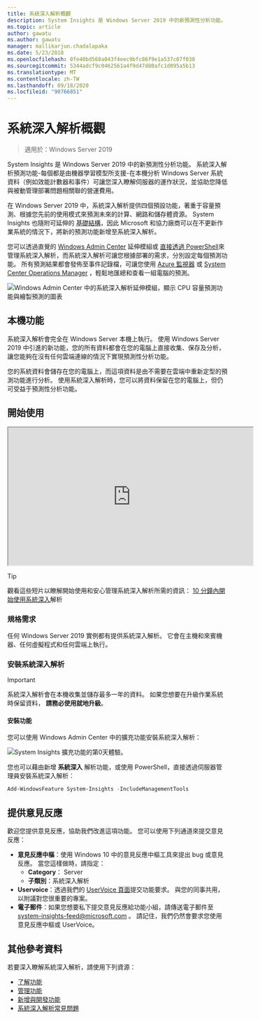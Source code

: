 ```yaml
---
title: 系統深入解析概觀
description: System Insights 是 Windows Server 2019 中的新預測性分析功能。 系統深入解析預測功能-每個都是由機器學習模型所支援-在本機分析 Windows Server 系統資料（例如效能計數器和事件）可讓您深入瞭解伺服器的運作狀況，並協助您降低與被動管理部署問題相關聯的營運費用。
ms.topic: article
author: gawatu
ms.author: gawatu
manager: mallikarjun.chadalapaka
ms.date: 5/23/2018
ms.openlocfilehash: 0fe40bd568a043f4eec9bfc86f9e1a537c07f038
ms.sourcegitcommit: 5344adcf9c0462561a4f9d47d80afc1d095a5b13
ms.translationtype: MT
ms.contentlocale: zh-TW
ms.lasthandoff: 09/18/2020
ms.locfileid: "90766851"
---
```

# <a name="system-insights-overview"></a>系統深入解析概觀

>適用於：Windows Server 2019

System Insights 是 Windows Server 2019 中的新預測性分析功能。 系統深入解析預測功能-每個都是由機器學習模型所支援-在本機分析 Windows Server 系統資料（例如效能計數器和事件）可讓您深入瞭解伺服器的運作狀況，並協助您降低與被動管理部署問題相關聯的營運費用。

在 Windows Server 2019 中，系統深入解析提供四個預設功能，著重于容量預測、根據您先前的使用模式來預測未來的計算、網路和儲存體資源。 System Insights 也隨附可延伸的 [基礎結構](adding-and-developing-capabilities.md)，因此 Microsoft 和協力廠商可以在不更新作業系統的情況下，將新的預測功能新增至系統深入解析。

您可以透過直覺的 [Windows Admin Center](../windows-admin-center/overview.md) 延伸模組或 [直接透過 PowerShell](/powershell/module/systeminsights/)來管理系統深入解析，而系統深入解析可讓您根據部署的需求，分別設定每個預測功能。 所有預測結果都會發佈至事件記錄檔，可讓您使用 [Azure 監視器](https://azure.microsoft.com/services/monitor/) 或 [System Center Operations Manager](/system-center/scom/welcome?view=sc-om-1807) ，輕鬆地匯總和查看一組電腦的預測。

![Windows Admin Center 中的系統深入解析延伸模組，顯示 CPU 容量預測功能與繪製預測的圖表](media/cpu-forecast-2.png)

## <a name="local-functionality"></a>本機功能
系統深入解析會完全在 Windows Server 本機上執行。 使用 Windows Server 2019 中引進的新功能，您的所有資料都會在您的電腦上直接收集、保存及分析，讓您能夠在沒有任何雲端連線的情況下實現預測性分析功能。

您的系統資料會儲存在您的電腦上，而這項資料是由不需要在雲端中重新定型的預測功能進行分析。 使用系統深入解析時，您可以將資料保留在您的電腦上，但仍可受益于預測性分析功能。

## <a name="get-started"></a>開始使用

<iframe src=https://www.youtube-nocookie.com/embed/AJxQkx5WSaA width=560 height=315 allowfullscreen></iframe>

>[!TIP]
>觀看這些短片以瞭解開始使用和安心管理系統深入解析所需的資訊： [10 分鐘內開始使用系統深入](https://blogs.technet.microsoft.com/filecab/2018/07/24/getting-started-with-system-insights-in-10-minutes/)解析

### <a name="requirements"></a>規格需求
任何 Windows Server 2019 實例都有提供系統深入解析。 它會在主機和來賓機器、任何虛擬程式和任何雲端上執行。

### <a name="install-system-insights"></a>安裝系統深入解析
>[!IMPORTANT]
>系統深入解析會在本機收集並儲存最多一年的資料。 如果您想要在升級作業系統時保留資料， **請務必使用就地升級**。

#### <a name="install-the-feature"></a>安裝功能
您可以使用 Windows Admin Center 中的擴充功能安裝系統深入解析：

![System Insights 擴充功能的第0天體驗。](media/day-0-2.png)

您也可以藉由新增 **系統深入** 解析功能，或使用 PowerShell，直接透過伺服器管理員安裝系統深入解析：

```PowerShell
Add-WindowsFeature System-Insights -IncludeManagementTools
```

## <a name="provide-feedback"></a>提供意見反應
歡迎您提供意見反應，協助我們改進這項功能。 您可以使用下列通道來提交意見反應：
- **意見反應中樞**：使用 Windows 10 中的意見反應中樞工具來提出 bug 或意見反應。 當您這樣做時，請指定：
    - **Category**： Server
    - **子類別**：系統深入解析
- **Uservoice**：透過我們的 [UserVoice 頁面](https://windowsserver.uservoice.com/forums/295071-management-tools)提交功能要求。 與您的同事共用，以附議對您很重要的專案。
- **電子郵件**：如果您想要私下提交意見反應給功能小組，請傳送電子郵件至 system-insights-feed@microsoft.com 。 請記住，我們仍然會要求您使用意見反應中樞或 UserVoice。

## <a name="additional-references"></a>其他參考資料
若要深入瞭解系統深入解析，請使用下列資源：

- [了解功能](understanding-capabilities.md)
- [管理功能](managing-capabilities.md)
- [新增與開發功能](adding-and-developing-capabilities.md)
- [系統深入解析常見問題](faq.md)